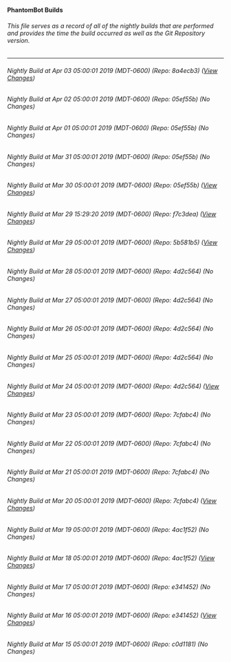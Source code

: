 **PhantomBot Builds**

###### This file serves as a record of all of the nightly builds that are performed and provides the time the build occurred as well as the Git Repository version.
-------------------------------------------------------------------------------------------------------------
###### Nightly Build at Apr 03 05:00:01 2019 (MDT-0600) (Repo: 8a4ecb3) ([View Changes](https://github.com/PhantomBot/PhantomBot/compare/05ef55b...8a4ecb3))
###### Nightly Build at Apr 02 05:00:01 2019 (MDT-0600) (Repo: 05ef55b) (No Changes)
###### Nightly Build at Apr 01 05:00:01 2019 (MDT-0600) (Repo: 05ef55b) (No Changes)
###### Nightly Build at Mar 31 05:00:01 2019 (MDT-0600) (Repo: 05ef55b) (No Changes)
###### Nightly Build at Mar 30 05:00:01 2019 (MDT-0600) (Repo: 05ef55b) ([View Changes](https://github.com/PhantomBot/PhantomBot/compare/f7c3dea...05ef55b))
###### Nightly Build at Mar 29 15:29:20 2019 (MDT-0600) (Repo: f7c3dea) ([View Changes](https://github.com/PhantomBot/PhantomBot/compare/5b581b5...f7c3dea))
###### Nightly Build at Mar 29 05:00:01 2019 (MDT-0600) (Repo: 5b581b5) ([View Changes](https://github.com/PhantomBot/PhantomBot/compare/4d2c564...5b581b5))
###### Nightly Build at Mar 28 05:00:01 2019 (MDT-0600) (Repo: 4d2c564) (No Changes)
###### Nightly Build at Mar 27 05:00:01 2019 (MDT-0600) (Repo: 4d2c564) (No Changes)
###### Nightly Build at Mar 26 05:00:01 2019 (MDT-0600) (Repo: 4d2c564) (No Changes)
###### Nightly Build at Mar 25 05:00:01 2019 (MDT-0600) (Repo: 4d2c564) (No Changes)
###### Nightly Build at Mar 24 05:00:01 2019 (MDT-0600) (Repo: 4d2c564) ([View Changes](https://github.com/PhantomBot/PhantomBot/compare/7cfabc4...4d2c564))
###### Nightly Build at Mar 23 05:00:01 2019 (MDT-0600) (Repo: 7cfabc4) (No Changes)
###### Nightly Build at Mar 22 05:00:01 2019 (MDT-0600) (Repo: 7cfabc4) (No Changes)
###### Nightly Build at Mar 21 05:00:01 2019 (MDT-0600) (Repo: 7cfabc4) (No Changes)
###### Nightly Build at Mar 20 05:00:01 2019 (MDT-0600) (Repo: 7cfabc4) ([View Changes](https://github.com/PhantomBot/PhantomBot/compare/4ac1f52...7cfabc4))
###### Nightly Build at Mar 19 05:00:01 2019 (MDT-0600) (Repo: 4ac1f52) (No Changes)
###### Nightly Build at Mar 18 05:00:01 2019 (MDT-0600) (Repo: 4ac1f52) ([View Changes](https://github.com/PhantomBot/PhantomBot/compare/e341452...4ac1f52))
###### Nightly Build at Mar 17 05:00:01 2019 (MDT-0600) (Repo: e341452) (No Changes)
###### Nightly Build at Mar 16 05:00:01 2019 (MDT-0600) (Repo: e341452) ([View Changes](https://github.com/PhantomBot/PhantomBot/compare/c0d1181...e341452))
###### Nightly Build at Mar 15 05:00:01 2019 (MDT-0600) (Repo: c0d1181) (No Changes)
